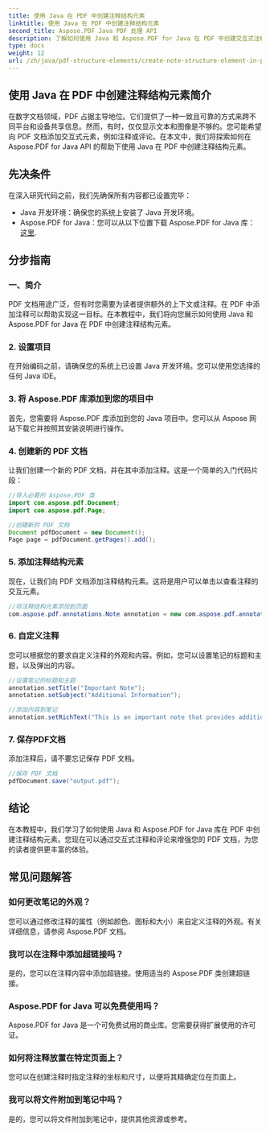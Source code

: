 ```yaml
---
title: 使用 Java 在 PDF 中创建注释结构元素
linktitle: 使用 Java 在 PDF 中创建注释结构元素
second_title: Aspose.PDF Java PDF 处理 API
description: 了解如何使用 Java 和 Aspose.PDF for Java 在 PDF 中创建交互式注释结构元素。使用信息丰富的注释增强您的文档。
type: docs
weight: 12
url: /zh/java/pdf-structure-elements/create-note-structure-element-in-pdf-using-java/
---
```


## 使用 Java 在 PDF 中创建注释结构元素简介

在数字文档领域，PDF 占据主导地位。它们提供了一种一致且可靠的方式来跨不同平台和设备共享信息。然而，有时，仅仅显示文本和图像是不够的。您可能希望向 PDF 文档添加交互式元素，例如注释或评论。在本文中，我们将探索如何在 Aspose.PDF for Java API 的帮助下使用 Java 在 PDF 中创建注释结构元素。

## 先决条件

在深入研究代码之前，我们先确保所有内容都已设置完毕：

- Java 开发环境：确保您的系统上安装了 Java 开发环境。
-  Aspose.PDF for Java：您可以从以下位置下载 Aspose.PDF for Java 库：[这里](https://releases.aspose.com/pdf/java/).

## 分步指南

### 一、简介

PDF 文档用途广泛，但有时您需要为读者提供额外的上下文或注释。在 PDF 中添加注释可以帮助实现这一目标。在本教程中，我们将向您展示如何使用 Java 和 Aspose.PDF for Java 在 PDF 中创建注释结构元素。

### 2. 设置项目

在开始编码之前，请确保您的系统上已设置 Java 开发环境。您可以使用您选择的任何 Java IDE。

### 3. 将 Aspose.PDF 库添加到您的项目中

首先，您需要将 Aspose.PDF 库添加到您的 Java 项目中。您可以从 Aspose 网站下载它并按照其安装说明进行操作。

### 4. 创建新的 PDF 文档

让我们创建一个新的 PDF 文档，并在其中添加注释。这是一个简单的入门代码片段：

```java
//导入必要的 Aspose.PDF 类
import com.aspose.pdf.Document;
import com.aspose.pdf.Page;

//创建新的 PDF 文档
Document pdfDocument = new Document();
Page page = pdfDocument.getPages().add();
```

### 5. 添加注释结构元素

现在，让我们向 PDF 文档添加注释结构元素。这将是用户可以单击以查看注释的交互元素。

```java
//将注释结构元素添加到页面
com.aspose.pdf.annotations.Note annotation = new com.aspose.pdf.annotations.Note(page, new com.aspose.pdf.Rectangle(100, 100, 200, 200));
```

### 6. 自定义注释

您可以根据您的要求自定义注释的外观和内容。例如，您可以设置笔记的标题和主题，以及弹出的内容。

```java
//设置笔记的标题和主题
annotation.setTitle("Important Note");
annotation.setSubject("Additional Information");

//添加内容到笔记
annotation.setRichText("This is an important note that provides additional information.");
```

### 7. 保存PDF文档

添加注释后，请不要忘记保存 PDF 文档。

```java
//保存 PDF 文档
pdfDocument.save("output.pdf");
```

## 结论

在本教程中，我们学习了如何使用 Java 和 Aspose.PDF for Java 库在 PDF 中创建注释结构元素。您现在可以通过交互式注释和评论来增强您的 PDF 文档，为您的读者提供更丰富的体验。

## 常见问题解答

### 如何更改笔记的外观？

您可以通过修改注释的属性（例如颜色、图标和大小）来自定义注释的外观。有关详细信息，请参阅 Aspose.PDF 文档。

### 我可以在注释中添加超链接吗？

是的，您可以在注释内容中添加超链接。使用适当的 Aspose.PDF 类创建超链接。

### Aspose.PDF for Java 可以免费使用吗？

Aspose.PDF for Java 是一个可免费试用的商业库。您需要获得扩展使用的许可证。

### 如何将注释放置在特定页面上？

您可以在创建注释时指定注释的坐标和尺寸，以便将其精确定位在页面上。

### 我可以将文件附加到笔记中吗？

是的，您可以将文件附加到笔记中，提供其他资源或参考。